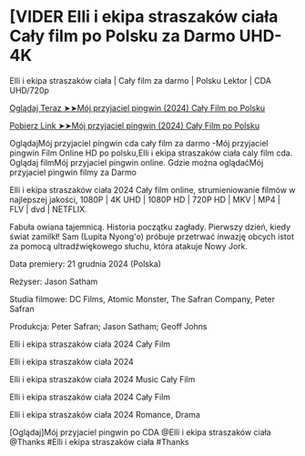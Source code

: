 #  [VIDER Elli i ekipa straszaków ciała Cały film po Polsku za Darmo UHD-4K

Elli i ekipa straszaków ciała | Cały film za darmo | Polsku Lektor | CDA UHD/720p

<a href="https://love-4k.com/pl/movie/1217876/elli-and-the-ghostly-ghost-train-gitcodepl"> Oglądaj Teraz ➤➤Mój przyjaciel pingwin (2024) Cały Film po Polsku </a>

<a href="https://love-4k.com/pl/movie/1217876/elli-and-the-ghostly-ghost-train-gitcodepl"> Pobierz Link ➤➤Mój przyjaciel pingwin (2024) Cały Film po Polsku </a>

OglądajMój przyjaciel pingwin cda cały film za darmo -Mój przyjaciel pingwin Film Online HD po polsku,Elli i ekipa straszaków ciała caly film cda. Oglądaj filmMój przyjaciel pingwin online. Gdzie można oglądaćMój przyjaciel pingwin filmy za Darmo

Elli i ekipa straszaków ciała 2024 Cały film online, strumieniowanie filmów w najlepszej jakości, 1080P | 4K UHD | 1080P HD | 720P HD | MKV | MP4 | FLV | dvd | NETFLIX.

Fabuła owiana tajemnicą. Historia początku zagłady. Pierwszy dzień, kiedy świat zamilkł! Sam (Lupita Nyong'o) próbuje przetrwać inwazję obcych istot za pomocą ultradźwiękowego słuchu, która atakuje Nowy Jork.

Data premiery: 21 grudnia 2024 (Polska)

Reżyser: Jason Satham

Studia filmowe: DC Films, Atomic Monster, The Safran Company, Peter Safran

Produkcja: Peter Safran; Jason Satham; Geoff Johns

Elli i ekipa straszaków ciała 2024 Cały Film

Elli i ekipa straszaków ciała 2024

Elli i ekipa straszaków ciała 2024 Music Cały Film

Elli i ekipa straszaków ciała 2024 Cały Film

Elli i ekipa straszaków ciała 2024 Romance, Drama

[Oglądaj]Mój przyjaciel pingwin po CDA @Elli i ekipa straszaków ciała @Thanks #Elli i ekipa straszaków ciała #Thanks
